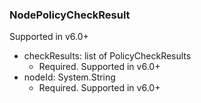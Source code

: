 ### NodePolicyCheckResult
Supported in v6.0+

- checkResults: list of PolicyCheckResults
  - Required. Supported in v6.0+
- nodeId: System.String
  - Required. Supported in v6.0+

